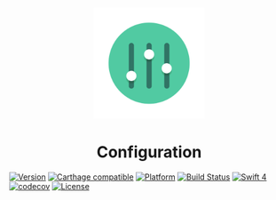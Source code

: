 <h3 align="center">
<img src="logo.png" width="200" />
</h3>
<h1 align="center">
Configuration
</h1>

[![Version](https://img.shields.io/cocoapods/v/Configuration.svg?style=flat)](http://cocoapods.org/pods/Configuration)
[![Carthage compatible](https://img.shields.io/badge/Carthage-compatible-4BC51D.svg?style=flat)](https://github.com/Carthage/Carthage)
[![Platform](https://img.shields.io/cocoapods/p/Configuration.svg?style=flat)](http://cocoapods.org/pods/Configuration)
[![Build Status](https://travis-ci.org/vincentsaluzzo/Configuration.svg)](https://travis-ci.org/vincentsaluzzo/Configuration)
[![Swift 4](https://img.shields.io/badge/Language-Swift%204-orange.svg)](https://developer.apple.com/swift/)
[![codecov](https://codecov.io/gh/vincentsaluzzo/Configuration/branch/develop/graph/badge.svg)](https://codecov.io/gh/vincentsaluzzo/Configuration)
[![License](https://img.shields.io/cocoapods/l/Configuration.svg?style=flat)](http://cocoapods.org/pods/Configuration)

